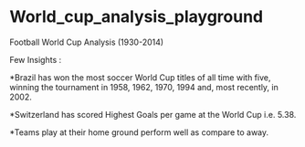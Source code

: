 # World_cup_analysis_playground

Football World Cup Analysis (1930-2014)

Few Insights :

*Brazil has won the most soccer World Cup titles of all time with five, winning the tournament in 1958, 1962, 1970, 1994 and, most recently, in 2002.

*Switzerland has scored Highest Goals per game at the World Cup i.e. 5.38.

*Teams play at their home ground perform well as compare to away.
